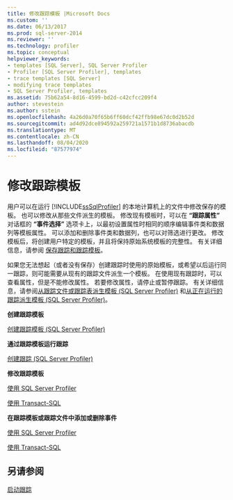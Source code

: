 ```yaml
---
title: 修改跟踪模板 |Microsoft Docs
ms.custom: ''
ms.date: 06/13/2017
ms.prod: sql-server-2014
ms.reviewer: ''
ms.technology: profiler
ms.topic: conceptual
helpviewer_keywords:
- templates [SQL Server], SQL Server Profiler
- Profiler [SQL Server Profiler], templates
- trace templates [SQL Server]
- modifying trace templates
- SQL Server Profiler, templates
ms.assetid: 75b62a54-8d16-4599-bd2d-c42cfcc209f4
author: stevestein
ms.author: sstein
ms.openlocfilehash: 4a26d0a70f65b6ff60dcf42ffb98e67dc0d2b52d
ms.sourcegitcommit: ad4d92dce894592a259721a1571b1d8736abacdb
ms.translationtype: MT
ms.contentlocale: zh-CN
ms.lasthandoff: 08/04/2020
ms.locfileid: "87577974"
---
```

# <a name="modify-trace-templates"></a>修改跟踪模板
  用户可以在运行 [!INCLUDE[ssSqlProfiler](../../includes/sssqlprofiler-md.md)] 的本地计算机上的文件中修改保存的模板。 也可以修改从那些文件派生的模板。 修改现有模板时，可以在 **“跟踪属性”** 对话框的 **“事件选择”** 选项卡上，以最初设置属性时相同的顺序编辑事件类和数据列等模板属性。 可以添加和删除事件类和数据列，也可以对筛选进行更改。 修改模板后，将创建用户特定的模板，并且将保持原始系统模板的完整性。 有关详细信息，请参阅 [保存跟踪和跟踪模板](save-traces-and-trace-templates.md)。  
  
 如果您无法想起（或者没有保存）创建跟踪时使用的原始模板，或希望以后运行同一跟踪，则可能需要从现有的跟踪文件派生一个模板。 在使用现有跟踪时，可以查看属性，但是不能修改属性。 若要修改属性，请停止或暂停跟踪。 有关详细信息，请参阅[从跟踪文件或跟踪表派生模板 (SQL Server Profiler)](sql-server-profiler.md) 和[从正在运行的跟踪派生模板 (SQL Server Profiler)](derive-a-template-from-a-running-trace-sql-server-profiler.md)。  
  
 **创建跟踪模板**  
  
 [创建跟踪模板 (SQL Server Profiler)](create-a-trace-template-sql-server-profiler.md)  
  
 **通过跟踪模板运行跟踪**  
  
 [创建跟踪 (SQL Server Profiler)](create-a-trace-sql-server-profiler.md)  
  
 **修改跟踪模板**  
  
 [使用 SQL Server Profiler](../../database-engine/modify-a-trace-template-sql-server-profiler.md)  
  
 [使用 Transact-SQL](../../relational-databases/sql-trace/modify-an-existing-trace-transact-sql.md)  
  
 **在跟踪模板或跟踪文件中添加或删除事件**  
  
 [使用 SQL Server Profiler](specify-events-and-data-columns-for-a-trace-file-sql-server-profiler.md)  
  
 [使用 Transact-SQL](/sql/relational-databases/system-stored-procedures/sp-trace-setevent-transact-sql)  
  
## <a name="see-also"></a>另请参阅  
 [启动跟踪](start-a-trace.md)  
  
  
